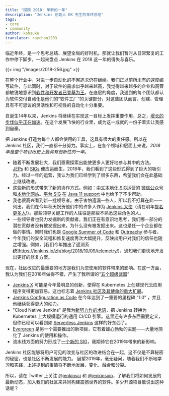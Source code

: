 ```yaml
---
title: "回顾 2018: 革新的一年"
description: "Jenkins 创始人 KK 先生的年终总结"
tags:
- core
- community
author: kohsuke
translator: raychou1203
---
```


临近年终，是一个思考总结、展望全局的好时机。那就让我们暂时从日常繁复的工作中停下脚步，一起来盘点 Jenkins 在 2018 这一年的得失与喜乐。

{{< img "/images/2018-256.jpg" >}}

在整个行业中，对进一步自动化的不懈追求仍在继续。我们正以前所未有的速度编写软件，与此同时，对于软件的需求似乎越来越高，我觉得越来越多的企业和高管都敏锐地意识到[软件和开发者已登基为王](https://www.ciodive.com/news/software-is-king-and-developers-are-in-high-demand/519272/)。在底层的角度，我遇到的每个团队都认为软件交付自动化是他们的“软件工厂”的关键部分，对这些团队而言，创建、管理具有不可思议的灵活性和可视性的自动化十分重要。

自诞生14年以来，Jenkins 将继续在实现这一目标上发挥重要作用，总之，[增长的步伐似乎正在加速](http://stats.jenkins.io/jenkins-stats/svg/total-jenkins.svg)。在这个发展飞快的行业里，成为这一成就的一份子着实让我感到自豪。

把 Jenkins 打造为每个人都会使用的工具，这具有很大的责任感。所以在 Jenkins 社区，我们一直都十分努力。事实上，在各个领域和层面上来说，*2018年是整个项目历史上最具有创新性的一年*。

* 随着不断发展壮大，我们亟需探索出能使更多人更好地参与其中的方法。[JEPs](https://github.com/jenkinsci/jep/) 和 [SIGs](https://jenkins.io/sigs/) 便应运而生。2018年，我们看到了这些形式得到了巨大的吸引力。经过一年的运营，我认为我们已经学到了很多东西，希望我们会在此基础上继续改进。
* 这些新的形式带来了新的协作方式。例如：[中文本地化 SIG](https://jenkins.io/sigs/chinese-localization/)运营的 [微信公众号](https://jenkins.io/sigs/chinese-localization/#wechat)和[本地化网站](https://jenkins.io/zh/)。[平台 SIG](https://jenkins.io/sigs/platform/) 在 [Java 11 support](https://jenkins.io/zh/blog/2018/12/14/java11-preview-availability/) 中也给予了不少帮助。
* 我也很高兴看到新一批领导者。由于害怕遗漏一些人，所以我不打算在此一一列出，我们在今年秋天祝贺他们中的许多人作为 [Jenkins 大使](https://flic.kr/p/2asPXx1)（请在明年[提名更多人](https://wiki.jenkins.io/display/JENKINS/Jenkins+Ambassador)!）。那些领导关键工作的人往往是那些不熟悉这些角色的人。
* 一些领导者也努力发掘新的贡献者。我们正在有意识地思考，我们哪一部分的潜在贡献者没有被发掘出来，为什么没有被发掘出来。这也是任一个企业都在做的事情。同时我们也是 [Google Summer of Code](https://jenkins.io/zh/blog/2018/10/14/gsoc2018-results/) 和 [Outreachy](https://jenkins.io/zh/blog/2018/12/10/outreachy-audit-log-plugin/) 参与者。
* 今年我们的安全流程和修复速度再次大幅提升，反映出用户对我们的信任也随之增强。例如，[我们今年推出了遥测系统]https://jenkins.io/zh/blog/2018/10/09/telemetry/)，通知我们更快地开发出更好的修复方案。

现在，社区改进的最重要的地方是我们为您使用的软件带来的影响。在这一方面，我认为我们在2018年做得不错，产生了我所谓的“[五个超级武器](https://www.youtube.com/watch?v=qE3tfS7k1VI)”

* [Jenkins X](https://jenkins-x.io/) 可能是今年最明显的创新，使得在 Kubernetes 上创建现代云应用程序变得更加容易。这也标志着 [Jenkins 社区及其使命的重大扩展](https://jenkins.io/zh/blog/2018/03/20/evolving-mission-of-jenkins/)。
* [Jenkins Configuration as Code](https://jenkins.io/projects/jcasc/) 在今年达到了一重要的里程碑 "1.0" ，并且他继续获得更大的动力。
* "Cloud Native Jenkins" 是我为[新努力作的术语](https://jenkins.io/zh/blog/2018/08/31/shifting-gears/)，把 Jenkins 转换为 Kubernetes 上大规模运行的通用 CI/CD 引擎。这里还有许多东西需要定义，但你已经可以看到如 [Serverless Jenkins](https://medium.com/@jdrawlings/serverless-jenkins-with-jenkins-x-9134cbfe6870) 这样的好东西了。
* [Evergreen](https://jenkins.io/projects/evergreen/) 是另一个需要推出的新项目，它有着雄心勃勃的主题——大量地简化了 Jenkins 的使用和操作。
* 流水线方面的努力形成了[一个新的 SIG](https://jenkins.io/sigs/pipeline-authoring/)，我期待它在2019年带来的新影响。

Jenkins 社区能够将用户可见的改变与社区的改进结合在一起，这不仅是不算秘密的秘密，也是社区不断发展的能力。
展望2019年，毫无疑问，随着我们不断地学习和实践，上述提到的事情将不断地发展、变化、融合和分裂。

所以，请在 Twitter 上关注 [@jenkinsci](https://twitter.com/jenkinsci) 和 [@jenkinsxio](https://twitter.com/jenkinsxio)，了解我们将如何发展的最新动态，加入我们的社区来共同构建震撼世界的软件。多少开源项目敢说出这种话呢？
